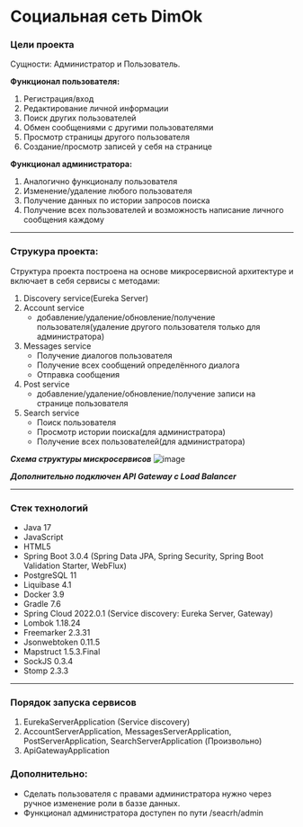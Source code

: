 # Социальная сеть DimOk

### Цели проекта
Сущности: Администратор и Пользователь.

**Функционал пользователя:**
1) Регистрация/вход
2) Редактирование личной информации
3) Поиск других пользователей
4) Обмен сообщениями с другими пользователями
5) Просмотр страницы другого пользователя
6) Создание/просмотр записей у себя на странице

**Функционал администратора:**
1) Аналогично функционалу пользователя
2) Изменение/удаление любого пользователя
3) Получение данных по истории запросов поиска
4) Получение всех пользователей и возможность написание личного сообщения каждому
___
### Струкура проекта:
Структура проекта построена на основе микросервисной архитектуре и включает в себя сервисы с методами:

1) Discovery service(Eureka Server)
2) Account service
   - добавление/удаление/обновление/получение пользователя(удаление другого пользователя только для администратора)
3) Messages service
   - Получение диалогов пользователя
   - Получение всех сообщений определённого диалога
   - Отправка сообщения
4) Post service
   - добавление/удаление/обновление/получение записи на странице пользователя
5) Search service 
   - Поиск пользователя
   - Просмотр истории поиска(для администратора)
   - Получение всех пользователей(для администратора)

***Схема структуры мискросервисов***
![image](https://user-images.githubusercontent.com/80100811/221851385-bbd737ca-34ad-4f7c-b586-fd4fb3af918a.png)

***Дополнительно подключен API Gateway с Load Balancer***
___
### Стек технологий
- Java 17
- JavaScript
- HTML5
- Spring Boot 3.0.4 (Spring Data JPA, Spring Security, Spring Boot Validation Starter, WebFlux)
- PostgreSQL 11
- Liquibase 4.1
- Docker 3.9
- Gradle 7.6
- Spring Cloud 2022.0.1 (Service discovery: Eureka Server, Gateway)
- Lombok 1.18.24
- Freemarker 2.3.31
- Jsonwebtoken 0.11.5
- Mapstruct 1.5.3.Final
- SockJS 0.3.4
- Stomp 2.3.3
___
### Порядок запуска сервисов
1. EurekaServerApplication (Service discovery)
2. AccountServerApplication, MessagesServerApplication, PostServerApplication, SearchServerApplication (Произвольно)
3. ApiGatewayApplication

### Дополнительно:
- Сделать пользователя с правами администратора нужно через ручное изменение роли в баззе данных.
- Функционал администратора доступен по пути /seacrh/admin
